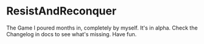 ResistAndReconquer
==================

The Game I poured months in, completely by myself. It's in alpha. Check the Changelog in docs to see what's missing. Have fun.
